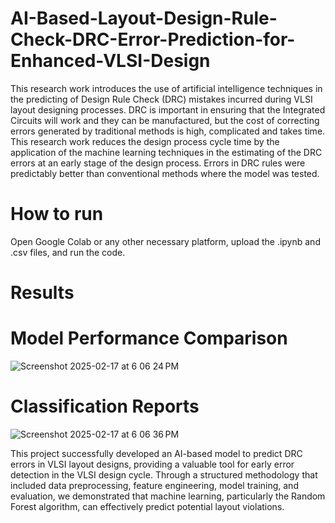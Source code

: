 # AI-Based-Layout-Design-Rule-Check-DRC-Error-Prediction-for-Enhanced-VLSI-Design
This research work introduces the use of artificial intelligence techniques in the predicting of
Design Rule Check (DRC) mistakes incurred during VLSI layout designing processes. DRC
is important in ensuring that the Integrated Circuits will work and they can be manufactured,
but the cost of correcting errors generated by traditional methods is high, complicated and
takes time. This research work reduces the design process cycle time by the application of
the machine learning techniques in the estimating of the DRC errors at an early stage of the
design process. Errors in DRC rules were predictably better than conventional methods
where the model was tested.

# How to run

Open Google Colab or any other necessary platform, upload the .ipynb and .csv files, and run the code.

# Results

# Model Performance Comparison
![Screenshot 2025-02-17 at 6 06 24 PM](https://github.com/user-attachments/assets/bc16f48a-40c8-4118-be1b-17d447a05d24)

# Classification Reports
![Screenshot 2025-02-17 at 6 06 36 PM](https://github.com/user-attachments/assets/9c26e609-ace9-473a-9d6b-d52457627223)



This project successfully developed an AI-based model to predict DRC errors in VLSI layout
designs, providing a valuable tool for early error detection in the VLSI design cycle. Through
a structured methodology that included data preprocessing, feature engineering, model
training, and evaluation, we demonstrated that machine learning, particularly the Random
Forest algorithm, can effectively predict potential layout violations.
